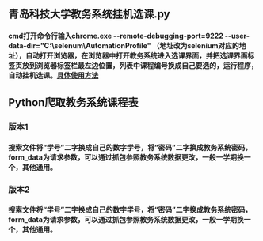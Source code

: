 ## 青岛科技大学教务系统挂机选课.py
#### cmd打开命令行输入chrome.exe --remote-debugging-port=9222 --user-data-dir="C:\selenum\AutomationProfile" （地址改为selenium对应的地址），自动打开浏览器，在浏览器中打开教务系统进入选课界面，并把选课界面标签页放到浏览器标签栏最左边位置，列表中课程编号换成自己要选的，运行程序，自动挂机选课。[具体使用方法](https://blog.csdn.net/nings666/article/details/134467103?spm=1001.2101.3001.6650.4&utm_medium=distribute.pc_relevant.none-task-blog-2%7Edefault%7EYuanLiJiHua%7EPosition-4-134467103-blog-89151988.235%5Ev40%5Epc_relevant_rights_sort&depth_1-utm_source=distribute.pc_relevant.none-task-blog-2%7Edefault%7EYuanLiJiHua%7EPosition-4-134467103-blog-89151988.235%5Ev40%5Epc_relevant_rights_sort&utm_relevant_index=9)
## Python爬取教务系统课程表
  ### 版本1
  #### 搜索文件将“学号”二字换成自己的数字学号，将“密码”二字换成教务系统密码，form_data为请求参数，可以通过抓包参照教务系统数据更改，一般一学期换一个，其他通用。
  ### 版本2
  #### 搜索文件将“学号”二字换成自己的数字学号，将“密码”二字换成教务系统密码，form_data为请求参数，可以通过抓包参照教务系统数据更改，一般一学期换一个，其他通用。
